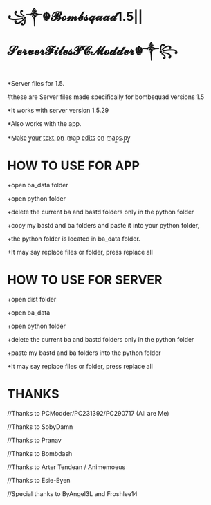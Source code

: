 # ꧁༒☬𝓑𝓸𝓶𝓫𝓼𝓺𝓾𝓪𝓭1.5||𝓢𝓮𝓻𝓿𝓮𝓻𝓕𝓲𝓵𝓮𝓼𝓟𝓒𝓜𝓸𝓭𝓭𝓮𝓻☬༒꧂
*Server files for 1.5.

#these are Server files made specifically for bombsquad versions 1.5

*It works with server version 1.5.29

*Also works with the app.

*M̼a̼k̼e̼ y̼o̼u̼r̼ t̼e̼x̼t̼_o̼n̼_m̼a̼p̼ e̼d̼i̼t̼s̼ o̼n̼ m̼a̼p̼s̼.p̼y̼


# HOW TO USE FOR APP

+open ba_data folder

+open python folder

+delete the current ba and bastd folders only in the python folder

+copy my bastd and ba folders and paste it into your python folder,

+the python folder is located in ba_data folder.

+It may say replace files or folder, press replace all

# HOW TO USE FOR SERVER

+open dist folder

+open ba_data

+open python folder

+delete the current ba and bastd folders only in the python folder

+paste my bastd and ba folders into the python folder

+It may say replace files or folder, press replace all

# THANKS

//Thanks to PCModder/PC231392/PC290717 (All are Me)

//Thanks to SobyDamn

//Thanks to Pranav

//Thanks to Bombdash

//Thanks to Arter Tendean / Animemoeus

//Thanks to Esie-Eyen

//Special thanks to ByAngel3L and Froshlee14
